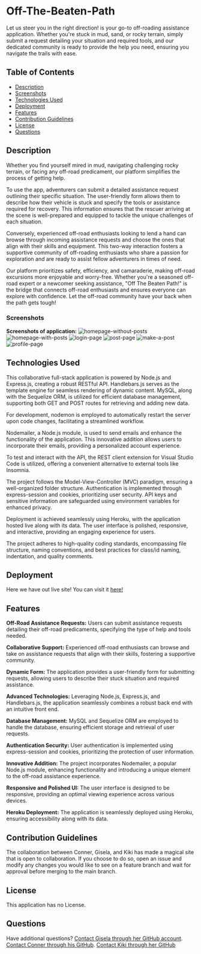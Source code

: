 # Off-The-Beaten-Path

Let us steer you in the right direction! is your go-to off-roading assistance application. Whether you're stuck in mud, sand, or rocky terrain, simply submit a request detailing your situation and required tools, and our dedicated community is ready to provide the help you need, ensuring you navigate the trails with ease.


## Table of Contents
- [Description](#description)
- [Screenshots](#screenshots)
- [Technologies Used](#technologies-used)
- [Deployment](#deployment)
- [Features](#features)
- [Contribution Guidelines](#contribution-guidelines)
- [License](#license)
- [Questions](#questions)



## Description
Whether you find yourself mired in mud, navigating challenging rocky terrain, or facing any off-road predicament, our platform simplifies the process of getting help.

To use the app, adventurers can submit a detailed assistance request outlining their specific situation. The user-friendly form allows them to describe how their vehicle is stuck and specify the tools or assistance required for recovery. This information ensures that the rescuer arriving at the scene is well-prepared and equipped to tackle the unique challenges of each situation.

Conversely, experienced off-road enthusiasts looking to lend a hand can browse through incoming assistance requests and choose the ones that align with their skills and equipment. This two-way interaction fosters a supportive community of off-roading enthusiasts who share a passion for exploration and are ready to assist fellow adventurers in times of need.

Our platform prioritizes safety, efficiency, and camaraderie, making off-road excursions more enjoyable and worry-free. Whether you're a seasoned off-road expert or a newcomer seeking assistance, "Off The Beaten Path!" is the bridge that connects off-road enthusiasts and ensures everyone can explore with confidence. Let the off-road community have your back when the path gets tough!



### Screenshots
**Screenshots of application:**
![homepage-without-posts](./public/images/homepage.png)
![homepage-with-posts](./public/images/posted-homepage.png)
![login-page](./public/images/login-page.png)
![post-page](./public/images/post.png)
![make-a-post](./public/images/make-new-post.png)
![profile-page](./public/images/profile-page.png)

## Technologies Used
This collaborative full-stack application is powered by Node.js and Express.js, creating a robust RESTful API. Handlebars.js serves as the template engine for seamless rendering of dynamic content. MySQL, along with the Sequelize ORM, is utilized for efficient database management, supporting both GET and POST routes for retrieving and adding new data.

For development, nodemon is employed to automatically restart the server upon code changes, facilitating a streamlined workflow.

Nodemailer, a Node.js module, is used to send emails and enhance the functionality of the application. This innovative addition allows users to incorporate their emails, providing a personalized account experience.

To test and interact with the API, the REST client extension for Visual Studio Code is utilized, offering a convenient alternative to external tools like Insomnia.

The project follows the Model-View-Controller (MVC) paradigm, ensuring a well-organized folder structure. Authentication is implemented through express-session and cookies, prioritizing user security. API keys and sensitive information are safeguarded using environment variables for enhanced privacy.

Deployment is achieved seamlessly using Heroku, with the application hosted live along with its data. The user interface is polished, responsive, and interactive, providing an engaging experience for users.

The project adheres to high-quality coding standards, encompassing file structure, naming conventions, and best practices for class/id naming, indentation, and quality comments.




## Deployment
Here we have out live site! You can visit it [here!](https://offthebeatenpath-c1b11d5328ea.herokuapp.com/)



## Features
**Off-Road Assistance Requests:** Users can submit assistance requests detailing their off-road predicaments, specifying the type of help and tools needed.

**Collaborative Support:** Experienced off-road enthusiasts can browse and take on assistance requests that align with their skills, fostering a supportive community.

**Dynamic Form:** The application provides a user-friendly form for submitting requests, allowing users to describe their stuck situation and required assistance.

**Advanced Technologies:** Leveraging Node.js, Express.js, and Handlebars.js, the application seamlessly combines a robust back end with an intuitive front end.

**Database Management:** MySQL and Sequelize ORM are employed to handle the database, ensuring efficient storage and retrieval of user requests.

**Authentication Security:** User authentication is implemented using express-session and cookies, prioritizing the protection of user information.

**Innovative Addition:** The project incorporates Nodemailer, a popular Node.js module, enhancing functionality and introducing a unique element to the off-road assistance experience.

**Responsive and Polished UI:** The user interface is designed to be responsive, providing an optimal viewing experience across various devices.

**Heroku Deployment:** The application is seamlessly deployed using Heroku, ensuring accessibility along with its data.



## Contribution Guidelines
The collaboration between Conner, Gisela, and Kiki has made a magical site that is open to collaboration. If you choose to do so, open an issue and modify any changes you would like to see on a feature branch and wait for approval before merging to the main branch.


## License
This application has no License.


## Questions
Have additional questions? [Contact Gisela through her GitHub account](https://github.com/PotionSela). [Contact Conner through his GitHub](https://github.com/Conartisttt). [Contact Kiki through her GitHub](https://github.com/AngelCatLatte)